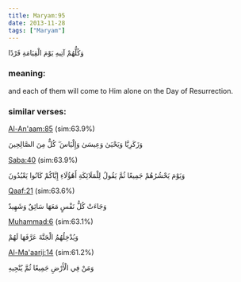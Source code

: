 ```yaml
---
title: Maryam:95
date: 2013-11-28
tags: ["Maryam"]
---
```

وَكُلُّهُمْ آتِيهِ يَوْمَ الْقِيَامَةِ فَرْدًا
### meaning: 
and each of them will come to Him alone on the Day of Resurrection.
### similar verses: 

[Al-An'aam:85](/6/85) (sim:63.9%)

وَزَكَرِيَّا وَيَحْيَىٰ وَعِيسَىٰ وَإِلْيَاسَ ۖ كُلٌّ مِنَ الصَّالِحِينَ

[Saba:40](/34/40) (sim:63.9%)

وَيَوْمَ يَحْشُرُهُمْ جَمِيعًا ثُمَّ يَقُولُ لِلْمَلَائِكَةِ أَهَٰؤُلَاءِ إِيَّاكُمْ كَانُوا يَعْبُدُونَ

[Qaaf:21](/50/21) (sim:63.6%)

وَجَاءَتْ كُلُّ نَفْسٍ مَعَهَا سَائِقٌ وَشَهِيدٌ

[Muhammad:6](/47/6) (sim:63.1%)

وَيُدْخِلُهُمُ الْجَنَّةَ عَرَّفَهَا لَهُمْ

[Al-Ma'aarij:14](/70/14) (sim:61.2%)

وَمَنْ فِي الْأَرْضِ جَمِيعًا ثُمَّ يُنْجِيهِ
